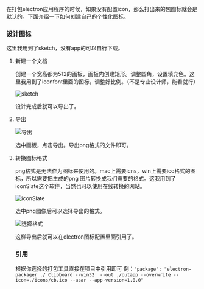 

在打包electron应用程序的时候，如果没有配置icon，那么打出来的包图标就会是默认的。下面介绍一下如何创建自己的个性化图标。

### 设计图标

这里我用到了sketch，没有app的可以自行下载。

1. 新建一个文档

   创建一个宽高都为512的画板，画板内创建矩形。调整圆角，设置填充色。这里我用到了iconfont里面的图标，调整好比例。（不是专业设计师，能看就行）

   ![sketch](https://imgconvert.csdnimg.cn/aHR0cHM6Ly90dmExLnNpbmFpbWcuY24vbGFyZ2UvMDA3UzhaSWxseTFnZWt2d3EwMDNnajMwdm8wajI3N2suanBn?x-oss-process=image/format,png)

   设计完成后就可以导出了。

2. 导出

   ![导出](https://imgconvert.csdnimg.cn/aHR0cHM6Ly90dmExLnNpbmFpbWcuY24vbGFyZ2UvMDA3UzhaSWxseTFnZWt3MGc1MTc3ajMwdm8wajJqdWkuanBn?x-oss-process=image/format,png)

   选中画板，点击导出。导出png格式的文件即可。

3. 转换图标格式

   png格式是无法作为图标来使用的。mac上需要icns，win上需要ico格式的图标，所以需要把生成的png 图片转换成我们需要的格式。这我用到了iconSlate这个软件，当然也可以使用在线转换的网站。

   ![iconSlate](https://imgconvert.csdnimg.cn/aHR0cHM6Ly90dmExLnNpbmFpbWcuY24vbGFyZ2UvMDA3UzhaSWxseTFnZWt3M3preXF3ajMwbTcwY2cwdzQuanBn?x-oss-process=image/format,png)

   选中png图像后可以选择导出的格式。

   ![选择格式](https://imgconvert.csdnimg.cn/aHR0cHM6Ly90dmExLnNpbmFpbWcuY24vbGFyZ2UvMDA3UzhaSWxseTFnZWt3NHhycmxvajMwaDAwZnV0OXcuanBn?x-oss-process=image/format,png)

   这样导出后就可以在electron图标配置里面引用了。
   ### 引用
   根据你选择的打包工具直接在项目中引用即可
   例：`"package": "electron-packager ./ Clipboard --win32  --out ./outapp --overwrite --icon=./icons/cb.ico --asar --app-version=1.0.0"`

